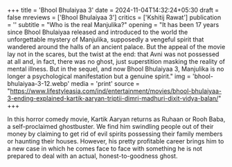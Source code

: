 +++
title = 'Bhool Bhulaiyaa 3'
date = 2024-11-04T14:32:24+05:30
draft = false
mreviews = ['Bhool Bhulaiyaa 3']
critics = ['Kshitij Rawat']
publication = ''
subtitle = "Who is the real Manjulika?"
opening = "It has been 17 years since Bhool Bhulaiyaa released and introduced to the world the unforgettable mystery of Manjulika, supposedly a vengeful spirit that wandered around the halls of an ancient palace. But the appeal of the movie lay not in the scares, but the twist at the end: that Avni was not possessed at all and, in fact, there was no ghost, just superstition masking the reality of mental illness. But in the sequel, and now Bhool Bhulaiyaa 3, Manjulika is no longer a psychological manifestation but a genuine spirit."
img = 'bhool-bhulaiyaa-3-12.webp'
media = 'print'
source = "https://www.lifestyleasia.com/ind/entertainment/movies/bhool-bhulaiyaa-3-ending-explained-kartik-aaryan-triptii-dimri-madhuri-dixit-vidya-balan/"
+++

In this horror comedy movie, Kartik Aaryan returns as Ruhaan or Rooh Baba, a self-proclaimed ghostbuster. We find him swindling people out of their money by claiming to get rid of evil spirits possessing their family members or haunting their houses. However, his pretty profitable career brings him to a new case in which he comes face to face with something he is not prepared to deal with an actual, honest-to-goodness ghost.
